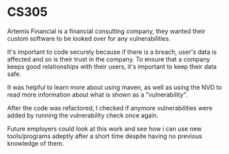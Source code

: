 # CS305
Artemis Financial is a financial consulting company, they wanted their custom software to be looked over for any vulnerabilities.

It's important to code securely because if there is a breach, user's data is affected and so is their trust in the company. To ensure that 
a company keeps good relationships with their users, it's important to keep their data safe.

It was helpful to learn more about using maven, as well as using the NVD to read more information about what is shown as a "vulnerability".

After the code was refactored, I checked if anymore vulnerabilities were added by running the vulnerability check once again. 

Future employers could look at this work and see how i can use new tools/programs adeptly after a short time despite having no previous knowledge of them.
